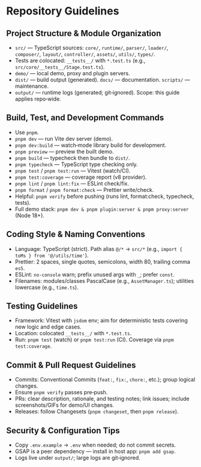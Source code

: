 # Repository Guidelines

## Project Structure & Module Organization
- `src/` — TypeScript sources: `core/`, `runtime/`, `parser/`, `loader/`, `composer/`, `layout/`, `controller/`, `assets/`, `utils/`, `types/`.
- Tests are colocated: `__tests__/` with `*.test.ts` (e.g., `src/core/__tests__/Stage.test.ts`).
- `demo/` — local demo, proxy and plugin servers.
- `dist/` — build output (generated). `docs/` — documentation. `scripts/` — maintenance.
- `output/` — runtime logs (generated; git‑ignored). Scope: this guide applies repo‑wide.

## Build, Test, and Development Commands
- Use `pnpm`.
- `pnpm dev` — run Vite dev server (demo).
- `pnpm dev:build` — watch‑mode library build for development.
- `pnpm preview` — preview the built demo.
- `pnpm build` — typecheck then bundle to `dist/`.
- `pnpm typecheck` — TypeScript type checking only.
- `pnpm test` / `pnpm test:run` — Vitest (watch/CI).
- `pnpm test:coverage` — coverage report (v8 provider).
- `pnpm lint` / `pnpm lint:fix` — ESLint check/fix.
- `pnpm format` / `pnpm format:check` — Prettier write/check.
- Helpful: `pnpm verify` before pushing (runs lint, format:check, typecheck, tests).
- Full demo stack: `pnpm dev & pnpm plugin:server & pnpm proxy:server` (Node 18+).

## Coding Style & Naming Conventions
- Language: TypeScript (strict). Path alias `@/*` → `src/*` (e.g., `import { toMs } from '@/utils/time'`).
- Prettier: 2 spaces, single quotes, semicolons, width 80, trailing comma `es5`.
- ESLint: `no-console` warn; prefix unused args with `_`; prefer `const`.
- Filenames: modules/classes PascalCase (e.g., `AssetManager.ts`); utilities lowercase (e.g., `time.ts`).

## Testing Guidelines
- Framework: Vitest with `jsdom` env; aim for deterministic tests covering new logic and edge cases.
- Location: colocated `__tests__/` with `*.test.ts`.
- Run: `pnpm test` (watch) or `pnpm test:run` (CI). Coverage via `pnpm test:coverage`.

## Commit & Pull Request Guidelines
- Commits: Conventional Commits (`feat:`, `fix:`, `chore:`, etc.); group logical changes.
- Ensure `pnpm verify` passes pre‑push.
- PRs: clear description, rationale, and testing notes; link issues; include screenshots/GIFs for demo/UI changes.
- Releases: follow Changesets (`pnpm changeset`, then `pnpm release`).

## Security & Configuration Tips
- Copy `.env.example` → `.env` when needed; do not commit secrets.
- GSAP is a peer dependency — install in host app: `pnpm add gsap`.
- Logs live under `output/`; large logs are git‑ignored.

